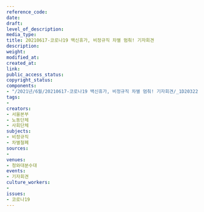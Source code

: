 ```yaml
---
reference_code: 
date: 
draft: 
level_of_description: 
media_type: 
title: 20210617-코로나19 백신휴가, 비정규직 차별 멈춰! 기자회견
description: 
weight: 
modified_at: 
created_at: 
link: 
public_access_status: 
copyright_status: 
components:
- "/2021년/6월/20210617-코로나19 백신휴가, 비정규직 차별 멈춰! 기자회견/_1D20322.jpg"
tags:
- 
creators:
- 서울본부
- 노동단체
- 사회단체
subjects:
- 비정규직
- 차별철폐
sources:
- 
venues:
- 청와대분수대
events:
- 기자회견
culture_workers:
- 
issues:
- 코로나19
---
```

